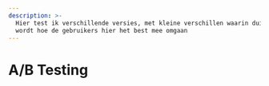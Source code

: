 ```yaml
---
description: >-
  Hier test ik verschillende versies, met kleine verschillen waarin duidelijk
  wordt hoe de gebruikers hier het best mee omgaan
---
```


# A/B Testing

